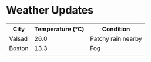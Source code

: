 # Weather Updates

<!-- WEATHER-UPDATE-START -->
<table><tr><th>City</th><th>Temperature (°C)</th><th>Condition</th></tr><tr><td>Valsad</td><td>26.0</td><td>Patchy rain nearby</td></tr><tr><td>Boston</td><td>13.3</td><td>Fog</td></tr><tr><td></td><td></td><td></td></tr></table>
<!-- WEATHER-UPDATE-END -->
